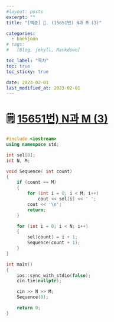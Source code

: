 ```yaml
---
#layout: posts
excerpt: ""
title: "[백준] 📂. (15651번) N과 M (3)"

categories:
  - baekjoon
# tags:
#   [Blog, jekyll, Markdown]

toc_label: "목차"
toc: true
toc_sticky: true

date: 2023-02-01
last_modified_at: 2023-02-01
---
```


# 🗒️ [15651번) N과 M (3)](https://www.acmicpc.net/problem/15651)

```cpp
#include <iostream>
using namespace std;

int sel[8];
int N, M;

void Sequence( int count)
{
	if (count == M)
	{
		for (int i = 0; i < M; i++)
			cout << sel[i] << ' ';
		cout << '\n';
		return;
	}

	for (int i = 0; i < N; i++)
	{
		sel[count] = i + 1;
		Sequence(count + 1);
	}
}

int main()
{
	ios::sync_with_stdio(false);
	cin.tie(nullptr);

	cin >> N >> M;
	Sequence(0);

	return 0;
}
```